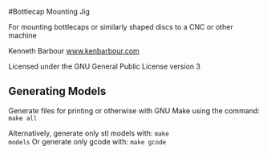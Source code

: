 #Bottlecap Mounting Jig

For mounting bottlecaps or similarly shaped discs  to a CNC or other machine

Kenneth Barbour
www.kenbarbour.com

Licensed under the GNU General Public License version 3

## Generating Models ##
Generate files for printing or otherwise with GNU Make using the command:
<code>make all</code>

Alternatively, generate only  stl models with:
<code>make models</code>
Or generate only gcode with:
<code>make gcode</code>